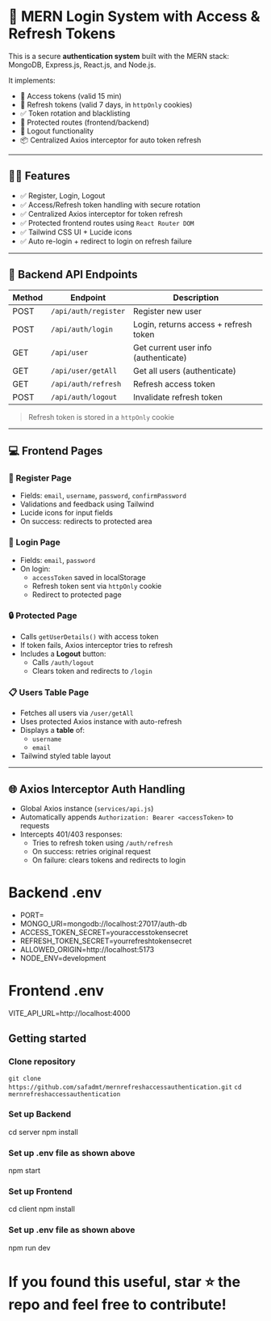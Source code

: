 # 🔐 MERN Login System with Access & Refresh Tokens

This is a secure **authentication system** built with the MERN stack:  
MongoDB, Express.js, React.js, and Node.js.

It implements:
- 🔐 Access tokens (valid 15 min)
- 🔄 Refresh tokens (valid 7 days, in `httpOnly` cookies)
- ✅ Token rotation and blacklisting
- 🔐 Protected routes (frontend/backend)
- 🚪 Logout functionality
- 📦 Centralized Axios interceptor for auto token refresh

---

## 🧑‍💻 Features

- ✅ Register, Login, Logout
- ✅ Access/Refresh token handling with secure rotation
- ✅ Centralized Axios interceptor for token refresh
- ✅ Protected frontend routes using `React Router DOM`
- ✅ Tailwind CSS UI + Lucide icons
- ✅ Auto re-login + redirect to login on refresh failure

---

## 🧪 Backend API Endpoints

| Method | Endpoint              | Description                          |
|--------|-----------------------|--------------------------------------|
| POST   | `/api/auth/register`  | Register new user                    |
| POST   | `/api/auth/login`     | Login, returns access + refresh token|
| GET    | `/api/user`           | Get current user info (authenticate)   |
| GET    | `/api/user/getAll`    | Get all users  (authenticate)   |
| GET    | `/api/auth/refresh`   | Refresh access token                |
| POST   | `/api/auth/logout`    | Invalidate refresh token             |

> Refresh token is stored in a `httpOnly` cookie

---

## 💻 Frontend Pages

### 🧾 Register Page
- Fields: `email`, `username`, `password`, `confirmPassword`
- Validations and feedback using Tailwind
- Lucide icons for input fields
- On success: redirects to protected area

### 🔐 Login Page
- Fields: `email`, `password`
- On login:
  - `accessToken` saved in localStorage
  - Refresh token sent via `httpOnly` cookie
  - Redirect to protected page

### 🔒 Protected Page
- Calls `getUserDetails()` with access token
- If token fails, Axios interceptor tries to refresh
- Includes a **Logout** button:
  - Calls `/auth/logout`
  - Clears token and redirects to `/login`

### 📋 Users Table Page 
- Fetches all users via `/user/getAll`
- Uses protected Axios instance with auto-refresh
- Displays a **table** of:
  - `username`
  - `email`
- Tailwind styled table layout

---

## 🌐 Axios Interceptor Auth Handling

- Global Axios instance (`services/api.js`)
- Automatically appends `Authorization: Bearer <accessToken>` to requests
- Intercepts 401/403 responses:
  - Tries to refresh token using `/auth/refresh`
  - On success: retries original request
  - On failure: clears tokens and redirects to login


# Backend .env

- PORT=
- MONGO_URI=mongodb://localhost:27017/auth-db
- ACCESS_TOKEN_SECRET=youraccesstokensecret
 - REFRESH_TOKEN_SECRET=yourrefreshtokensecret
- ALLOWED_ORIGIN=http://localhost:5173
- NODE_ENV=development

# Frontend .env

VITE_API_URL=http://localhost:4000

## Getting started 

### Clone repository

`git clone https://github.com/safadmt/mernrefreshaccessauthentication.git`
`cd mernrefreshaccessauthentication`


### Set up Backend
cd server
npm install

### Set up .env file as shown above
npm start

### Set up Frontend

cd client
npm install

### Set up .env file as shown above
npm run dev


# If you found this useful, star ⭐ the repo and feel free to contribute!





